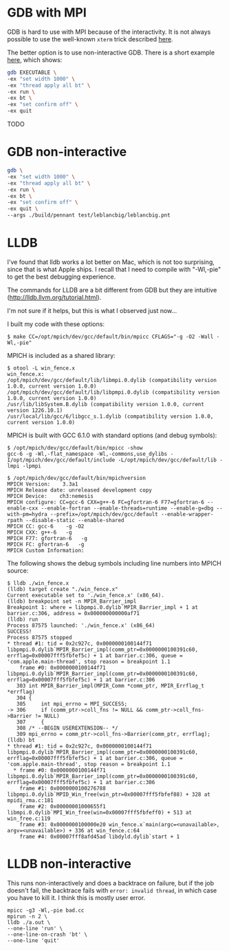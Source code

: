 # GDB with MPI

GDB is hard to use with MPI because of the interactivity.  It is not always possible to use the well-known `xterm` trick described [here](https://www.open-mpi.org/faq/?category=debugging).

The better option is to use non-interactive GDB.  There is a short example [here](http://matetelki.com/blog/?p=456), which shows:
```sh
gdb EXECUTABLE \
-ex "set width 1000" \
-ex "thread apply all bt" \
-ex run \
-ex bt \
-ex "set confirm off" \
-ex quit
```

TODO

# GDB non-interactive

```sh
gdb \
-ex "set width 1000" \
-ex "thread apply all bt" \
-ex run \
-ex bt \
-ex "set confirm off" \
-ex quit \
--args ./build/pennant test/leblancbig/leblancbig.pnt
```

# LLDB

I've found that lldb works a lot better on Mac, which is not too surprising, since that is what Apple ships.  I recall that I need to compile with "-Wl,-pie" to get the best debugging experience.

The commands for LLDB are a bit different from GDB but they are intuitive (http://lldb.llvm.org/tutorial.html).

I'm not sure if it helps, but this is what I observed just now...

I built my code with these options:
```
$ make CC=/opt/mpich/dev/gcc/default/bin/mpicc CFLAGS="-g -O2 -Wall -Wl,-pie"
```

MPICH is included as a shared library:
```
$ otool -L win_fence.x
win_fence.x:
/opt/mpich/dev/gcc/default/lib/libmpi.0.dylib (compatibility version 1.0.0, current version 1.0.0)
/opt/mpich/dev/gcc/default/lib/libpmpi.0.dylib (compatibility version 1.0.0, current version 1.0.0)
/usr/lib/libSystem.B.dylib (compatibility version 1.0.0, current version 1226.10.1)
/usr/local/lib/gcc/6/libgcc_s.1.dylib (compatibility version 1.0.0, current version 1.0.0)
```

MPICH is built with GCC 6.1.0 with standard options (and debug symbols):
```
$ /opt/mpich/dev/gcc/default/bin/mpicc -show
gcc-6 -g -Wl,-flat_namespace -Wl,-commons,use_dylibs -I/opt/mpich/dev/gcc/default/include -L/opt/mpich/dev/gcc/default/lib -lmpi -lpmpi
```

```
$ /opt/mpich/dev/gcc/default/bin/mpichversion
MPICH Version:    3.3a1
MPICH Release date: unreleased development copy
MPICH Device:    ch3:nemesis
MPICH configure: CC=gcc-6 CXX=g++-6 FC=gfortran-6 F77=gfortran-6 --enable-cxx --enable-fortran --enable-threads=runtime --enable-g=dbg --with-pm=hydra --prefix=/opt/mpich/dev/gcc/default --enable-wrapper-rpath --disable-static --enable-shared
MPICH CC: gcc-6    -g -O2
MPICH CXX: g++-6   -g
MPICH F77: gfortran-6   -g
MPICH FC: gfortran-6   -g
MPICH Custom Information:
```

The following shows the debug symbols including line numbers into MPICH source:
```
$ lldb ./win_fence.x
(lldb) target create "./win_fence.x"
Current executable set to './win_fence.x' (x86_64).
(lldb) breakpoint set -n MPIR_Barrier_impl
Breakpoint 1: where = libpmpi.0.dylib`MPIR_Barrier_impl + 1 at barrier.c:306, address = 0x000000000000af71
(lldb) run
Process 87575 launched: './win_fence.x' (x86_64)
SUCCESS!
Process 87575 stopped
* thread #1: tid = 0x2c927c, 0x0000000100144f71 libpmpi.0.dylib`MPIR_Barrier_impl(comm_ptr=0x0000000100391c60, errflag=0x00007fff5fbfef5c) + 1 at barrier.c:306, queue = 'com.apple.main-thread', stop reason = breakpoint 1.1
    frame #0: 0x0000000100144f71 libpmpi.0.dylib`MPIR_Barrier_impl(comm_ptr=0x0000000100391c60, errflag=0x00007fff5fbfef5c) + 1 at barrier.c:306
   303 int MPIR_Barrier_impl(MPIR_Comm *comm_ptr, MPIR_Errflag_t *errflag)
   304 {
   305     int mpi_errno = MPI_SUCCESS;
-> 306     if (comm_ptr->coll_fns != NULL && comm_ptr->coll_fns->Barrier != NULL)
   307     {
   308 /* --BEGIN USEREXTENSION-- */
   309 mpi_errno = comm_ptr->coll_fns->Barrier(comm_ptr, errflag);
(lldb) bt
* thread #1: tid = 0x2c927c, 0x0000000100144f71 libpmpi.0.dylib`MPIR_Barrier_impl(comm_ptr=0x0000000100391c60, errflag=0x00007fff5fbfef5c) + 1 at barrier.c:306, queue = 'com.apple.main-thread', stop reason = breakpoint 1.1
  * frame #0: 0x0000000100144f71 libpmpi.0.dylib`MPIR_Barrier_impl(comm_ptr=0x0000000100391c60, errflag=0x00007fff5fbfef5c) + 1 at barrier.c:306
    frame #1: 0x0000000100276788 libpmpi.0.dylib`MPID_Win_free(win_ptr=0x00007fff5fbfef88) + 328 at mpidi_rma.c:181
    frame #2: 0x00000001000655f1 libmpi.0.dylib`MPI_Win_free(win=0x00007fff5fbfeff0) + 513 at win_free.c:119
    frame #3: 0x0000000100000e20 win_fence.x`main(argc=<unavailable>, argv=<unavailable>) + 336 at win_fence.c:64
    frame #4: 0x00007fff8afd45ad libdyld.dylib`start + 1
```

# LLDB non-interactive

This runs non-interactively and does a backtrace on failure, but if the job doesn't fail, the backtrace fails with `error: invalid thread`, in which case you have to kill it.  I think this is mostly user error.
```
mpicc -g3 -Wl,-pie bad.cc
mpirun -n 2 \
lldb ./a.out \
--one-line 'run' \
--one-line-on-crash 'bt' \
--one-line 'quit'
```
